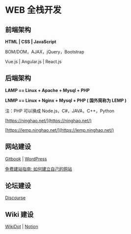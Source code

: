 # WEB 全栈开发

## 前端架构

**HTML | CSS | JavaScript**

BOM/DOM，AJAX，jQuery，Bootstrap

Vue.js | Angular.js | React.js

## 后端架构

**LAMP == Linux + Apache + Mysql + PHP**

**LNMP == Linux + Nginx + Mysql + PHP ( 国外简称为 LEMP )**

注：PHP 可以换成 Node.js，C#，JAVA，C++，Python

[https://ninghao.net/](https://ninghao.net/)

[https://lemp.ninghao.net/](https://lemp.ninghao.net/)

## 网站建设

[Gitbook](https://www.gitbook.com/) | [WordPress](https://wordpress.com/)

[免费建站指南: 如何建立自己的网站](https://www.jiustore.com/wp-content/uploads/2017/03/%E5%85%8D%E8%B4%B9%E5%BB%BA%E7%AB%99%E6%8C%87%E5%8D%97-%E5%A6%82%E4%BD%95%E5%BB%BA%E7%AB%8B%E8%87%AA%E5%B7%B1%E7%9A%84%E7%BD%91%E7%AB%99-WordPress%E5%BB%BA%E7%AB%99%E6%95%99%E7%A8%8B.pdf)

## 论坛建设

[Discourse](https://www.discourse.org/)

## Wiki 建设

[WikiDot](https://www.wikidot.com/) | [Notion](https://www.notion.so/)
